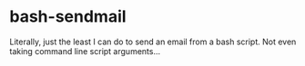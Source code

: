# bash-sendmail
Literally, just the least I can do to send an email from a bash script. Not even taking command line script arguments...
